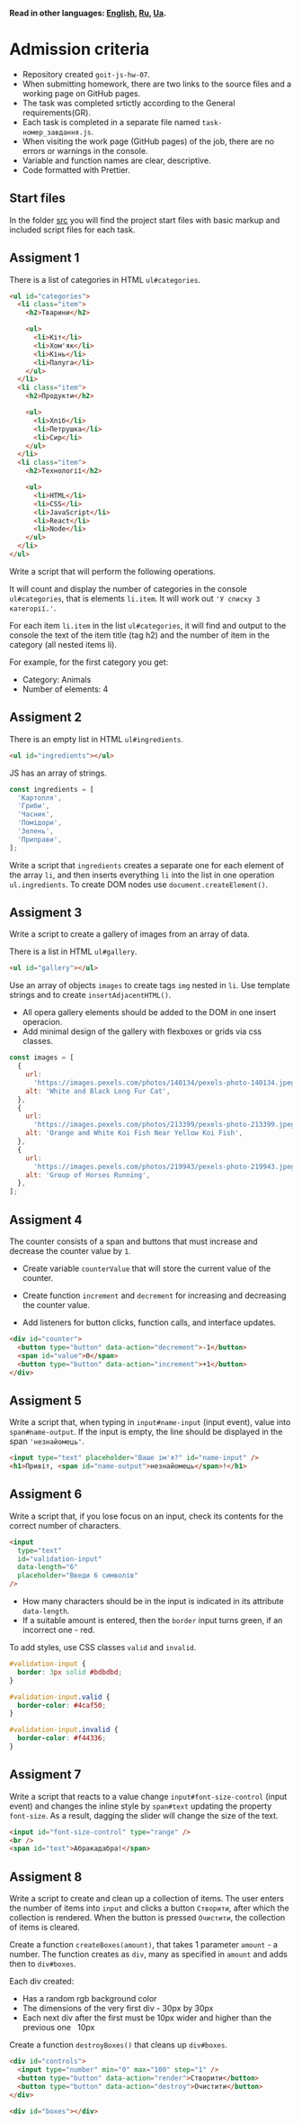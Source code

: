 **Read in other languages: [English](README.en.md), [Ru](README.md), [Ua](README.ua.md).**

# Admission criteria

- Repository created `goit-js-hw-07`.
- When submitting homework, there are two links to the source files and a working page on GitHub pages.
- The task was completed srtictly according to the General requirements(GR).
- Each task is completed in a separate file named `task-номер_завдання.js`.
- When visiting the work page (GitHub pages) of the job, there are no errors or warnings in the console.
- Variable and function names are clear, descriptive.
- Code formatted with Prettier.

## Start files

In the folder [src](./src) you will find the project start files with basic markup and included script files for each task.

## Assigment 1

There is a list of categories in HTML `ul#categories`.

```html
<ul id="categories">
  <li class="item">
    <h2>Тварини</h2>

    <ul>
      <li>Кіт</li>
      <li>Хом'як</li>
      <li>Кінь</li>
      <li>Папуга</li>
    </ul>
  </li>
  <li class="item">
    <h2>Продукти</h2>

    <ul>
      <li>Хліб</li>
      <li>Петрушка</li>
      <li>Сир</li>
    </ul>
  </li>
  <li class="item">
    <h2>Технології</h2>

    <ul>
      <li>HTML</li>
      <li>CSS</li>
      <li>JavaScript</li>
      <li>React</li>
      <li>Node</li>
    </ul>
  </li>
</ul>
```

Write a script that will perform the following operations.

It will count and display the number of categories in the console `ul#categories`, that is elements `li.item`. It will work out `'У списку 3 категорії.'`.

For each item `li.item` in the list `ul#categories`, it will find and output to the console the text of the item title (tag h2) and the number of item in the category (all nested items li).

For example, for the first category you get:

- Category: Animals
- Number of elements: 4

## Assigment 2

There is an empty list in HTML `ul#ingredients`.

```html
<ul id="ingredients"></ul>
```

JS has an array of strings.

```js
const ingredients = [
  'Картопля',
  'Гриби',
  'Часник',
  'Помідори',
  'Зелень',
  'Приправи',
];
```

Write a script that  `ingredients` creates a separate one for each element of the array
`li`, and then inserts everything `li` into the list in one operation `ul.ingredients`.
To create DOM nodes use `document.createElement()`.

## Assigment 3

Write a script to create a gallery of images from an array of data.

There is a list in HTML `ul#gallery`.

```html
<ul id="gallery"></ul>
```

Use an array of objects `images` to create tags `img` nested in `li`.
Use template strings and to create `insertAdjacentHTML()`.

- All opera gallery elements should be added to the DOM in one insert operacion.
- Add minimal design of the gallery with flexboxes or grids via css classes.

```js
const images = [
  {
    url:
      'https://images.pexels.com/photos/140134/pexels-photo-140134.jpeg?auto=compress&cs=tinysrgb&dpr=2&h=750&w=1260',
    alt: 'White and Black Long Fur Cat',
  },
  {
    url:
      'https://images.pexels.com/photos/213399/pexels-photo-213399.jpeg?auto=compress&cs=tinysrgb&dpr=2&h=750&w=1260',
    alt: 'Orange and White Koi Fish Near Yellow Koi Fish',
  },
  {
    url:
      'https://images.pexels.com/photos/219943/pexels-photo-219943.jpeg?auto=compress&cs=tinysrgb&dpr=2&h=750&w=1260',
    alt: 'Group of Horses Running',
  },
];
```

## Assigment 4

The counter consists of a span and buttons that must increase and decrease the counter value by `1`.

- Create variable `counterValue` that will store the current value of the counter.

- Create function `increment` and `decrement` for increasing and decreasing the counter value.
- Add listeners for button clicks, function calls, and interface updates.

```html
<div id="counter">
  <button type="button" data-action="decrement">-1</button>
  <span id="value">0</span>
  <button type="button" data-action="increment">+1</button>
</div>
```

## Assigment 5

Write a script that, when typing in `input#name-input` (input event),
value into `span#name-output`. If the input is empty, the line should be displayed in the span `'незнайомець'`.

```html
<input type="text" placeholder="Ваше ім'я?" id="name-input" />
<h1>Привіт, <span id="name-output">незнайомець</span>!</h1>
```

## Assigment 6

Write a script that, if you lose focus on an input, check its contents for the correct number of characters.

```html
<input
  type="text"
  id="validation-input"
  data-length="6"
  placeholder="Введи 6 символів"
/>
```

- How many characters should be in the input is indicated in its attribute `data-length`.
- If a suitable amount is entered, then the `border` input turns green, if an incorrect one - red.

To add styles, use CSS classes `valid` and `invalid`.

```css
#validation-input {
  border: 3px solid #bdbdbd;
}

#validation-input.valid {
  border-color: #4caf50;
}

#validation-input.invalid {
  border-color: #f44336;
}
```

## Assigment 7

Write a script that reacts to a value change `input#font-size-control` (input event) and changes the inline style by `span#text` updating the property `font-size`. As a result, dagging the slider will change the size of the text.

```html
<input id="font-size-control" type="range" />
<br />
<span id="text">Абракадабра!</span>
```

## Assigment 8

Write a script to create and clean up a collection of items. The user enters the number of items into  `input` and clicks a button `Створити`, after which the collection is rendered. When the button is pressed `Очистити`, the collection of items is cleared.

Create a function `createBoxes(amount)`, that takes 1 parameter `amount` - a number.
The function creates as  `div`, many as specified in `amount` and adds then to
`div#boxes`.

Each div created:

- Has a random rgb background color
- The dimensions of the very first div - 30px by 30px
- Each next div after the first must be 10px wider and higher than the previous one
    10px

Create a function `destroyBoxes()` that cleans up `div#boxes`.

```html
<div id="controls">
  <input type="number" min="0" max="100" step="1" />
  <button type="button" data-action="render">Створити</button>
  <button type="button" data-action="destroy">Очистити</button>
</div>

<div id="boxes"></div>
```
